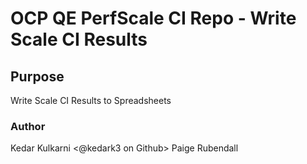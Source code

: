 # OCP QE PerfScale CI Repo - Write Scale CI Results


## Purpose

Write Scale CI Results to Spreadsheets

### Author
Kedar Kulkarni <@kedark3 on Github>
Paige Rubendall